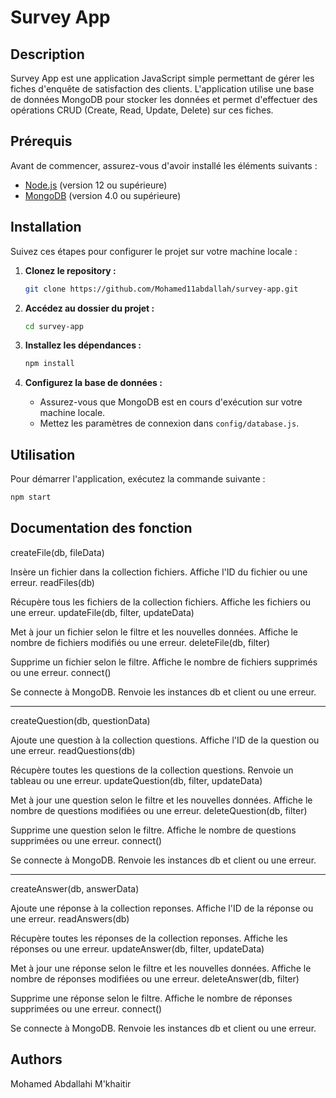 # Survey App

## Description

Survey App est une application JavaScript simple permettant de gérer les fiches d'enquête de satisfaction des clients. L'application utilise une base de données MongoDB pour stocker les données et permet d'effectuer des opérations CRUD (Create, Read, Update, Delete) sur ces fiches.

## Prérequis

Avant de commencer, assurez-vous d'avoir installé les éléments suivants :

- [Node.js](https://nodejs.org/) (version 12 ou supérieure)
- [MongoDB](https://www.mongodb.com/try/download/community) (version 4.0 ou supérieure)

## Installation

Suivez ces étapes pour configurer le projet sur votre machine locale :

1. **Clonez le repository :**

    ```bash
    git clone https://github.com/Mohamed11abdallah/survey-app.git
    ```

2. **Accédez au dossier du projet :**

    ```bash
    cd survey-app
    ```

3. **Installez les dépendances :**

    ```bash
    npm install
    ```

4. **Configurez la base de données :**

    - Assurez-vous que MongoDB est en cours d'exécution sur votre machine locale.
    - Mettez les paramètres de connexion dans `config/database.js`.

## Utilisation

Pour démarrer l'application, exécutez la commande suivante :

```bash
npm start
```

## Documentation des fonction

createFile(db, fileData)

Insère un fichier dans la collection fichiers. Affiche l'ID du fichier ou une erreur.
readFiles(db)

Récupère tous les fichiers de la collection fichiers. Affiche les fichiers ou une erreur.
updateFile(db, filter, updateData)

Met à jour un fichier selon le filtre et les nouvelles données. Affiche le nombre de fichiers modifiés ou une erreur.
deleteFile(db, filter)

Supprime un fichier selon le filtre. Affiche le nombre de fichiers supprimés ou une erreur.
connect()

Se connecte à MongoDB. Renvoie les instances db et client ou une erreur.

--------------------

createQuestion(db, questionData)

Ajoute une question à la collection questions. Affiche l'ID de la question ou une erreur.
readQuestions(db)

Récupère toutes les questions de la collection questions. Renvoie un tableau ou une erreur.
updateQuestion(db, filter, updateData)

Met à jour une question selon le filtre et les nouvelles données. Affiche le nombre de questions modifiées ou une erreur.
deleteQuestion(db, filter)

Supprime une question selon le filtre. Affiche le nombre de questions supprimées ou une erreur.
connect()

Se connecte à MongoDB. Renvoie les instances db et client ou une erreur.



---------------------

createAnswer(db, answerData)

Ajoute une réponse à la collection reponses. Affiche l'ID de la réponse ou une erreur.
readAnswers(db)

Récupère toutes les réponses de la collection reponses. Affiche les réponses ou une erreur.
updateAnswer(db, filter, updateData)

Met à jour une réponse selon le filtre et les nouvelles données. Affiche le nombre de réponses modifiées ou une erreur.
deleteAnswer(db, filter)

Supprime une réponse selon le filtre. Affiche le nombre de réponses supprimées ou une erreur.
connect()

Se connecte à MongoDB. Renvoie les instances db et client ou une erreur.



## Authors

Mohamed Abdallahi M'khaitir
